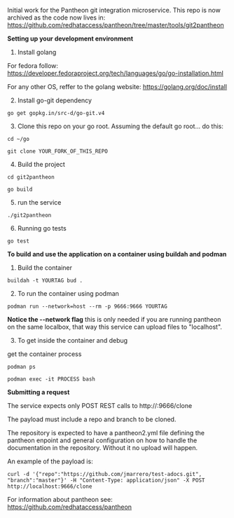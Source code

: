 Initial work for the Pantheon git integration microservice. This repo is now archived as the code now lives in: https://github.com/redhataccess/pantheon/tree/master/tools/git2pantheon


**Setting up your development environment**

1. Install golang

For fedora follow:
https://developer.fedoraproject.org/tech/languages/go/go-installation.html

For any other OS, reffer to the golang website:
https://golang.org/doc/install


2. Install go-git dependency

```
go get gopkg.in/src-d/go-git.v4
```

3. Clone this repo on your go root. Assuming the default go root... do this:

```
cd ~/go
```

```
git clone YOUR_FORK_OF_THIS_REPO
```

4. Build the project

```
cd git2pantheon
```

```
go build
```

5. run the service

```
./git2pantheon
```

6. Running go tests

```
go test
```

**To build and use the application on a container using buildah and podman**
1. Build the container

```
buildah -t YOURTAG bud .
```

2. To run the container using podman

```
podman run --network=host --rm -p 9666:9666 YOURTAG
```
**Notice the --network flag** this is only needed if you are running pantheon on the same localbox, that way this service can upload files to "localhost".

3. To get inside the container and debug

get the container process
```
podman ps
```

```
podman exec -it PROCESS bash
```

**Submitting a request**

The service expects only POST REST calls to http://<YOURHOST>:9666/clone

The payload must include a repo and branch to be cloned.

The repository is expected to have a pantheon2.yml file defining the pantheon enpoint and general configuration on how to handle the documentation in the repository. Without it no upload will happen.

An example of the payload is:

```
curl -d '{"repo":"https://github.com/jmarrero/test-adocs.git", "branch":"master"}' -H "Content-Type: application/json" -X POST http://localhost:9666/clone
```

For information about pantheon see: https://github.com/redhataccess/pantheon
